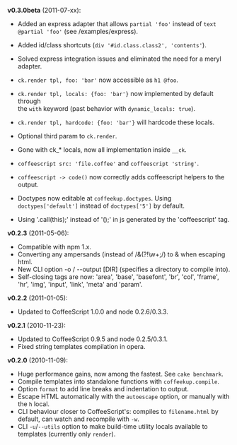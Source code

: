 **v0.3.0beta** (2011-07-xx):

  - Added an express adapter that allows `partial 'foo'` instead of `text @partial 'foo'` (see /examples/express).

  - Added id/class shortcuts (`div '#id.class.class2', 'contents'`).
  
  - Solved express integration issues and eliminated the need for a meryl adapter.
  
  - `ck.render tpl, foo: 'bar'` now accessible as `h1 @foo`.
  
  - `ck.render tpl, locals: {foo: 'bar'}` now implemented by default through  
  the `with` keyword (past behavior with `dynamic_locals: true`).
  
  - `ck.render tpl, hardcode: {foo: 'bar'}` will hardcode these locals.
  
  - Optional third param to `ck.render`.
  
  - Gone with ck_* locals, now all implementation inside `__ck`.
  
  - `coffeescript src: 'file.coffee'` and `coffeescript 'string'`.
  
  - `coffeescript -> code()` now correctly adds coffeescript helpers to the output.
  
  - Doctypes now editable at `coffeekup.doctypes`. Using `doctypes['default']`
  instead of `doctypes['5']` by default.
  
  - Using '.call(this);' instead of '();' in js generated by the 'coffeescript' tag.

**v0.2.3** (2011-05-06):

  - Compatible with npm 1.x.
  - Converting any ampersands (instead of /&(?!\w+;/) to &amp; when escaping html.
  - New CLI option -o / --output [DIR] (specifies a directory to compile into).
  - Self-closing tags are now: 'area', 'base', 'basefont', 'br', 'col', 'frame', 'hr', 'img', 'input', 'link', 'meta' and 'param'.

**v0.2.2** (2011-01-05):

  - Updated to CoffeeScript 1.0.0 and node 0.2.6/0.3.3.

**v0.2.1** (2010-11-23):

  - Updated to CoffeeScript 0.9.5 and node 0.2.5/0.3.1.
  - Fixed string templates compilation in opera.

**v0.2.0** (2010-11-09):

  - Huge performance gains, now among the fastest. See `cake benchmark`.
  - Compile templates into standalone functions with `coffeekup.compile`.
  - Option `format` to add line breaks and indentation to output.
  - Escape HTML automatically with the `autoescape` option, or manually with the `h` local.
  - CLI behaviour closer to CoffeeScript's: compiles to `filename.html` by default, can watch and recompile with `-w`.
  - CLI `-u`/`--utils` option to make build-time utility locals available to templates (currently only `render`).

